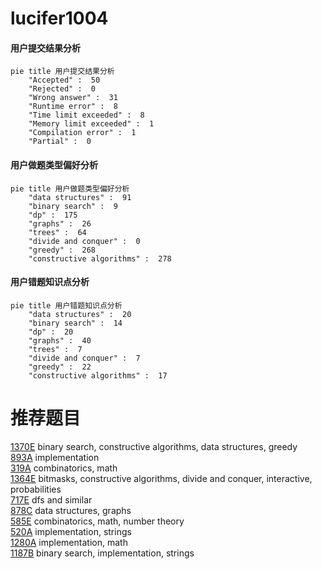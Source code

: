 # lucifer1004

<!-- tabs:start -->



#### **用户提交结果分析**

```mermaid
pie title 用户提交结果分析
    "Accepted" :  50
    "Rejected" :  0
    "Wrong answer" :  31
    "Runtime error" :  8
    "Time limit exceeded" :  8
    "Memory limit exceeded" :  1
    "Compilation error" :  1
    "Partial" :  0
```

#### **用户做题类型偏好分析**

```mermaid
pie title 用户做题类型偏好分析
    "data structures" :  91
    "binary search" :  9
    "dp" :  175
    "graphs" :  26
    "trees" :  64
    "divide and conquer" :  0
    "greedy" :  268
    "constructive algorithms" :  278
```
#### **用户错题知识点分析**

```mermaid
pie title 用户错题知识点分析
    "data structures" :  20
    "binary search" :  14
    "dp" :  20
    "graphs" :  40
    "trees" :  7
    "divide and conquer" :  7
    "greedy" :  22
    "constructive algorithms" :  17
```



<!-- tabs:end -->
# 推荐题目
[1370E](https://codeforces.com/contest/1370/problem/E)		binary search,
                        constructive algorithms,
                        data structures,
                        greedy		  
[893A](https://codeforces.com/contest/893/problem/A)		implementation		  
[319A](https://codeforces.com/contest/319/problem/A)		combinatorics,
                        math		  
[1364E](https://codeforces.com/contest/1364/problem/E)		bitmasks,
                        constructive algorithms,
                        divide and conquer,
                        interactive,
                        probabilities		  
[717E](https://codeforces.com/contest/717/problem/E)		dfs and similar		  
[878C](https://codeforces.com/contest/878/problem/C)		data structures,
                        graphs		  
[585E](https://codeforces.com/contest/585/problem/E)		combinatorics,
                        math,
                        number theory		  
[520A](https://codeforces.com/contest/520/problem/A)		implementation,
                        strings		  
[1280A](https://codeforces.com/contest/1280/problem/A)		implementation,
                        math		  
[1187B](https://codeforces.com/contest/1187/problem/B)		binary search,
                        implementation,
                        strings		  
